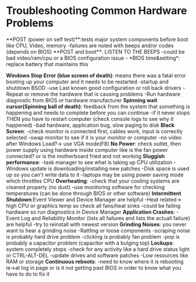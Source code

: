 <h1>Troubleshooting Common Hardware Problems</h1>
**POST (power on self test)**:tests major system components before boot like CPU, Video, memory
	-failures are noted with beeps and/or codes (depends on BIOS)
**POST and boot**: LISTEN TO THE BEEPS
	-could be bad video/ram/cpu or a BIOS configuration issue
	- *BIOS time&setting*: replace battery that maintains this

**Windows Stop Error (blue screen of death)**: means there was a fatal error booting up your computer and it needs to be restarted
	-startup and shutdown BSOD 
	-use Last known good configuration or roll back drivers 
	-Repeat or remove the hardware that is causing problems
	-Run hardware diagnostic from BIOS or hardware manufacturer 
**Spinning wait cursor(Spinning ball of death)**: feedback from the system that something is happening and needs to complete before you can continue
	-if it never stops THEN you have to restart computer (check console logs to see why it happened)
	-bad hardware, application bug, slow paging to disk
**Black Screen**:
	-check monitor is connected first, cables work, input is correctly selected
	-swap monitor to see if it is your monitor or computer
	-no video after Windows Load?-> use VGA mode(F8)
**No Power**: check outlet, then power supply using hardware inside computer like is the fan power connected? or is the motherboard fried and not working
**Sluggish performance**:
	-task manager to see what is taking up CPU utilization
	-Windows update is downloading/installing new patches
	-Disk space is used up so you can't write data to it
	-laptops may be using power saving mode which throttles CPU 
**Overheating**:
	-check that your cooling systems are cleaned properly (no dust)
	-use monitoring software for checking temperatures (can be done through BIOS or other software)
**Intermittent Shutdown**:Event Viewer and Device Manager are helpful
	-Heat related-> high CPU or graphics temp so check all fans/heat sinks
	-could be failing hardware so run diagnostics in Device Manager
**Application Crashes**:
	-Event Log and Reliability Monitor (lists all failures and lists the actuall failure) are helpful
	-try to reinstall with newest version
**Grinding Noises**: you never want to hear a grinding noise
	-Rattling or loose components
	-scraping noise is probably hard drive problem
	-clicking is probably fan problem
	-pop is probably a capacitor problem (capacitor with a bulging top)
**Lockups**: system completely stops
	-check for any activity like a hard drive status light or CTRL-ALT-DEL
	-update drives and software patches
	-Low resources like RAM or storage
**Continuous reboots**:
	-need to know where it is rebooting ie->at log in page or is it not getting past BIOS in order to know what you have to do to fix it
